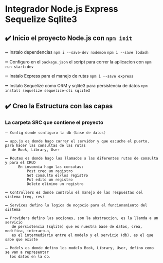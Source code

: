 # Integrador Node.js Express Sequelize Sqlite3

## ✔️ Inicio el proyecto Node.js con `npm init`

   
   ➖ Instalo dependencias `npm i --save-dev nodemon` `npm i --save lodash` 

   ➖ Configuro en el `package.json` el script para correr la aplicacion con `npm run start:dev`
   
   ➖ Inatalo Express para el manejo de rutas `npm i --save express`

   ➖ Instalo Sequelize como ORM y sqlite3 para persistencia de datos `npm install sequelize sequelize-cli sqlite3`


## ✔️ Creo la Estructura con las capas

### La carpeta SRC que contiene el proyecto

    ➖ Config donde configuro la db (base de datos) 
    
    ➖ app.js es donde hago correr el servidor y que escuche el puerto, para hacer las consultas de las rutas 
       de Book, Library, User
    
    ➖ Routes es donde hago los llamados a las diferentes rutas de consulta y para el CRUD 
          En insomnia hago las consutas:
              Post creo un registro
              Get consulto el/los registro
              Put edito un registro
              Delete elimino un registro
          
    ➖ Controllers es donde controlo el manejo de las respuestas del sistema (req, res)
    
    ➖ Services defino la logica de nogocio para el funcionamiento del sistema
    
    ➖ Providers defino las acciones, son la abstraccion, es la llamda a un servicio
       de persistencia (sqlite) que es nuestra base de datos, crea, modifica, interactua, 
       es el intermediario entre el modelo y el servicio (db), es el que sabe que existe 
       
    ➖ Models es donde defino los modelo Book, Library, User, defino como se van a representar
      los datos en la db.

      

    
